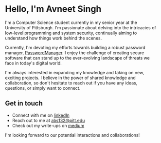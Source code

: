 # Hello, I'm Avneet Singh 

I'm a Computer Science student currently in my senior year at the University of Pittsburgh. I'm passionate about delving into the intricacies of low-level programming and system security, continually aiming to understand how things work behind the scenes.

Currently, I'm devoting my efforts towards building a robust password manager, [PasswordManager](https://github.com/avneetsingh36/passwordmanager). I enjoy the challenge of creating secure software that can stand up to the ever-evolving landscape of threats we face in today's digital world.

I'm always interested in expanding my knowledge and taking on new, exciting projects. I believe in the power of shared knowledge and collaboration, so don't hesitate to reach out if you have any ideas, questions, or simply want to connect.

## Get in touch

- Connect with me on [linkedIn](https://www.linkedin.com/in/avneet-singh-b1b1171a8/)
- Reach out to me at abs132@pitt.edu
- Check out my write-ups on [medium](https://medium.com/@avneet-singh)

I'm looking forward to our potential interactions and collaborations!
